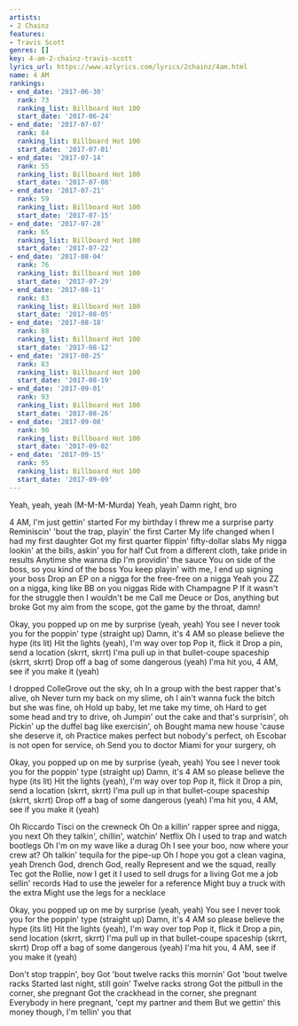 ```yaml
---
artists:
- 2 Chainz
features:
- Travis Scott
genres: []
key: 4-am-2-chainz-travis-scott
lyrics_url: https://www.azlyrics.com/lyrics/2chainz/4am.html
name: 4 AM
rankings:
- end_date: '2017-06-30'
  rank: 73
  ranking_list: Billboard Hot 100
  start_date: '2017-06-24'
- end_date: '2017-07-07'
  rank: 84
  ranking_list: Billboard Hot 100
  start_date: '2017-07-01'
- end_date: '2017-07-14'
  rank: 55
  ranking_list: Billboard Hot 100
  start_date: '2017-07-08'
- end_date: '2017-07-21'
  rank: 59
  ranking_list: Billboard Hot 100
  start_date: '2017-07-15'
- end_date: '2017-07-28'
  rank: 65
  ranking_list: Billboard Hot 100
  start_date: '2017-07-22'
- end_date: '2017-08-04'
  rank: 76
  ranking_list: Billboard Hot 100
  start_date: '2017-07-29'
- end_date: '2017-08-11'
  rank: 83
  ranking_list: Billboard Hot 100
  start_date: '2017-08-05'
- end_date: '2017-08-18'
  rank: 88
  ranking_list: Billboard Hot 100
  start_date: '2017-08-12'
- end_date: '2017-08-25'
  rank: 83
  ranking_list: Billboard Hot 100
  start_date: '2017-08-19'
- end_date: '2017-09-01'
  rank: 93
  ranking_list: Billboard Hot 100
  start_date: '2017-08-26'
- end_date: '2017-09-08'
  rank: 90
  ranking_list: Billboard Hot 100
  start_date: '2017-09-02'
- end_date: '2017-09-15'
  rank: 95
  ranking_list: Billboard Hot 100
  start_date: '2017-09-09'
---
```



Yeah, yeah, yeah
(M-M-M-Murda)
Yeah, yeah
Damn right, bro

4 AM, I'm just gettin' started
For my birthday I threw me a surprise party
Reminiscin' 'bout the trap, playin' the first Carter
My life changed when I had my first daughter
Got my first quarter flippin' fifty-dollar slabs
My nigga lookin' at the bills, askin' you for half
Cut from a different cloth, take pride in results
Anytime she wanna dip I'm providin' the sauce
You on side of the boss, so you kind of the boss
You keep playin' with me, I end up signing your boss
Drop an EP on a nigga for the free-free on a nigga
Yeah you ZZ on a nigga, king like BB on you niggas
Ride with Champagne P
If it wasn't for the struggle then I wouldn't be me
Call me Deuce or Dos, anything but broke
Got my aim from the scope, got the game by the throat, damn!


Okay, you popped up on me by surprise (yeah, yeah)
You see I never took you for the poppin' type (straight up)
Damn, it's 4 AM so please believe the hype (its lit)
Hit the lights (yeah), I'm way over top
Pop it, flick it
Drop a pin, send a location (skrrt, skrrt)
I'ma pull up in that bullet-coupe spaceship (skrrt, skrrt)
Drop off a bag of some dangerous (yeah)
I'ma hit you, 4 AM, see if you make it (yeah)


I dropped ColleGrove out the sky, oh
In a group with the best rapper that's alive, oh
Never turn my back on my slime, oh
I ain't wanna fuck the bitch but she was fine, oh
Hold up baby, let me take my time, oh
Hard to get some head and try to drive, oh
Jumpin' out the cake and that's surprisin', oh
Pickin' up the duffel bag like exercisin', oh
Bought mama new house 'cause she deserve it, oh
Practice makes perfect but nobody's perfect, oh
Escobar is not open for service, oh
Send you to doctor Miami for your surgery, oh


Okay, you popped up on me by surprise (yeah, yeah)
You see I never took you for the poppin' type (straight up)
Damn, it's 4 AM so please believe the hype (its lit)
Hit the lights (yeah), I'm way over top
Pop it, flick it
Drop a pin, send a location (skrrt, skrrt)
I'ma pull up in that bullet-coupe spaceship (skrrt, skrrt)
Drop off a bag of some dangerous (yeah)
I'ma hit you, 4 AM, see if you make it (yeah)


Oh Riccardo Tisci on the crewneck
Oh On a killin' rapper spree and nigga, you next
Oh they talkin', chillin', watchin' Netflix
Oh I used to trap and watch bootlegs
Oh I'm on my wave like a durag
Oh I see your boo, now where your crew at?
Oh talkin' tequila for the pipe-up
Oh I hope you got a clean vagina, yeah
Drench God, drench God, really
Represent and we the squad, really
Tec got the Rollie, now I get it
I used to sell drugs for a living
Got me a job sellin' records
Had to use the jeweler for a reference
Might buy a truck with the extra
Might use the legs for a necklace


Okay, you popped up on me by surprise (yeah, yeah)
You see I never took you for the poppin' type (straight up)
Damn, it's 4 AM so please believe the hype (its lit)
Hit the lights (yeah), I'm way over top
Pop it, flick it
Drop a pin, send location (skrrt, skrrt)
I'ma pull up in that bullet-coupe spaceship (skrrt, skrrt)
Drop off a bag of some dangerous (yeah)
I'ma hit you, 4 AM, see if you make it (yeah)

Don't stop trappin', boy
Got 'bout twelve racks this mornin'
Got 'bout twelve racks
Started last night, still goin'
Twelve racks strong
Got the pitbull in the corner, she pregnant
Got the crackhead in the corner, she pregnant
Everybody in here pregnant, 'cept my partner and them
But we gettin' this money though, I'm tellin' you that



